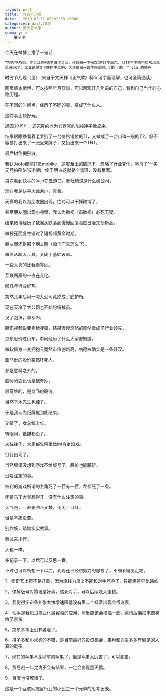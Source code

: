 ```yaml
---
layout: post
title:  时穷节乃现
date:   2019-03-31 00:02:30 +0800
categories: daily2019 
author: 莫大艺术家
summary: >
    要专注
---
```


今天在微博上撸了一句话

    “时穷节乃现。你关注的V值不值得关注，你翻看一下他在2015年股灾、2018年下跌中的观点记录就OK了。尤其是股灾下跌的中后期，大众情绪一致性悲观时。[酷][酷] ​​​​” via 腾腾爸


时穷节乃现（见）（来自于文天祥《正气歌》释义可字面理解，也可全篇通读）

网页版本微博，可以按照年月穿越，可以围观好几年前的自己，看到自己当年的心路历程。

在不同的时间点，经历了不同的事，变成了什么人。

这件事比较好玩。


返回2015年，还天真的以为老罗真的能把锤子做起来。

结果眼睁睁看着老罗扔了一台价格错位的T1，又做成了一台口碑一般的T2，好不容易打出来了一张坚果牌子，又扔出来一个TNT。

最后树倒猢狲散。


我认为ofo都能打败mobike，速度至上的情况下，忽略了行业变化，学习了‘一美元竞拍陷阱’安利后，终于明白这就是个泥沼，没有赢家。

每次看到快手的logo在五道口，都吐槽这是什么破公司，

现在我是快手忠诚用户，真香。


天真的我以为朋友圈出现，绝对可以干掉微博了，

甚至朋友圈出现小视频，我认为微视（前微视）必死无疑。


结果微博经历了数据从跌落到慢慢回复竟然日活又创新高，

微视死而复生错过了短视频黄金时期。

朋友圈还是那个朋友圈（加个广告怎么了）。


微信从聊天工具，变成了基础设置。


一些人真的比我看得远。

互联网真的一直在变化。


那几年行业好热，

突然几年后风一凉大公司竟然成了庇护所，

现在天冷了大公司也开始纷纷裁员。

没了泡沫，哪都冷。


腾讯视频说要卖给搜狐，结果慢慢悠悠的竟然做成了行业领先，

京东股价过山车，中间经历了什么大家都知道。

微软摇身一变拥抱云竟然市值创新高，纳德拉确实是一条好汉。

亚马逊的股价突然吓死人。

都是意料之外的。

股价的变化也是很奇妙，

最奇妙的，是奈飞的股价。



当然下木先生也挂了。

于是我认为纸牌屋到此结束。

又错了，女总统上位。


转眼间，纸媒都没了。


来往挂了，大家都说阿里做IM肯定没戏。

钉钉出现了。

当然腾讯没想到游戏不给版号了，股价也能腰斩。

没啥注定的事。

权利的游戏所谓的主角死了一茬有一茬，龙都死了一条。

还是马丁大爷想得开，没有什么注定的事。


天气吧，一直是冷热交替，花无千日红。

但是本质没变。

别作妖，踏踏实实做事。

熬过来才行。

人也一样。



多记录一下，以后可以反思一番。



不过也可以畅想一下以后，我现在已经很努力的思考了，不缠着偏见走路。



1，爱奇艺上市不是好事，因为烧钱力度上不能和对手竞争了，只能走差异化路线

2，停掉版号对腾讯是好事，熬死对手，可以后续吃大蛋糕。

3，我觉得宇宙条扩张太快增速降低没有第二个抖音出现会很麻烦。

4，快手是我见过商业化最容易的应用，阿里应该会横插一脚，腾讯后悔把电商卖给了京东。

5，京东基本上没有城墙了。

6，拼多多和小米真的不错，是目前最好的投资机会，果粉和对拼多多有偏见的人真的挺多。

7，现在的苹果不是以前的苹果了，但是苹果太厉害了，可以犯错。

8，贸易战一年之内不会有结果，一定会出现黑天鹅。

9，百度也没城墙了。



这是一个互联网底层行业的小民工一个无聊的思考记录。



